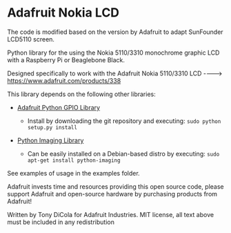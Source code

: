 Adafruit Nokia LCD
==================
The code is modified based on the version by Adafruit to adapt SunFounder LCD5110 screen.

Python library for the using the Nokia 5110/3310 monochrome graphic LCD with a Raspberry Pi or Beaglebone Black.

Designed specifically to work with the Adafruit Nokia 5110/3310 LCD ----> https://www.adafruit.com/products/338

This library depends on the following other libraries:

* [Adafruit Python GPIO Library](https://github.com/adafruit/Adafruit_Python_GPIO)

    * Install by downloading the git repository and executing: `sudo python setup.py install`

* [Python Imaging Library](https://pypi.python.org/pypi/PIL)

    * Can be easily installed on a Debian-based distro by executing: `sudo apt-get install python-imaging`

See examples of usage in the examples folder.

Adafruit invests time and resources providing this open source code, please support Adafruit and open-source hardware by purchasing products from Adafruit!

Written by Tony DiCola for Adafruit Industries.
MIT license, all text above must be included in any redistribution
